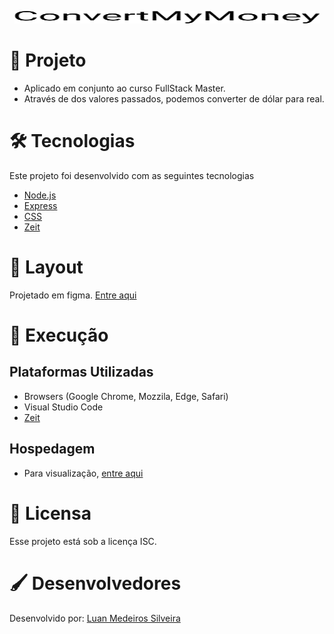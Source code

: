 <p align="center">
  <img width="489" height="20" alt="Design by DevPleno" src="https://github.com/luanmedeirossilveira/convertmymoney/blob/master/public/logo.png">
</p>

# 🔭 Projeto 
* Aplicado em conjunto ao curso FullStack Master.
* Através de dos valores passados, podemos converter de dólar para real.

# 🛠 Tecnologias
Este projeto foi desenvolvido com as seguintes tecnologias
* [Node.js](https://nodejs.org/)
* [Express](https://expressjs.com/pt-br/)
* [CSS](https://developer.mozilla.org/pt-BR/docs/Web/CSS)
* [Zeit](https://zeit.co/)

# 🎨 Layout
Projetado em figma. [Entre aqui](https://www.figma.com/file/eG282pSn77oTkVQZ966uOt/ConvertMyMoney)

# 🔩 Execução
## Plataformas Utilizadas
* Browsers (Google Chrome, Mozzila, Edge, Safari)
* Visual Studio Code
* [Zeit](https://zeit.co/)

## Hospedagem
* Para visualização, [entre aqui]()

# 📜 Licensa
Esse projeto está sob a licença ISC.

# 🖌 Desenvolvedores
Desenvolvido por: [Luan Medeiros Silveira](https://www.linkedin.com/in/luan-medeiros-silveira-868020141/)
